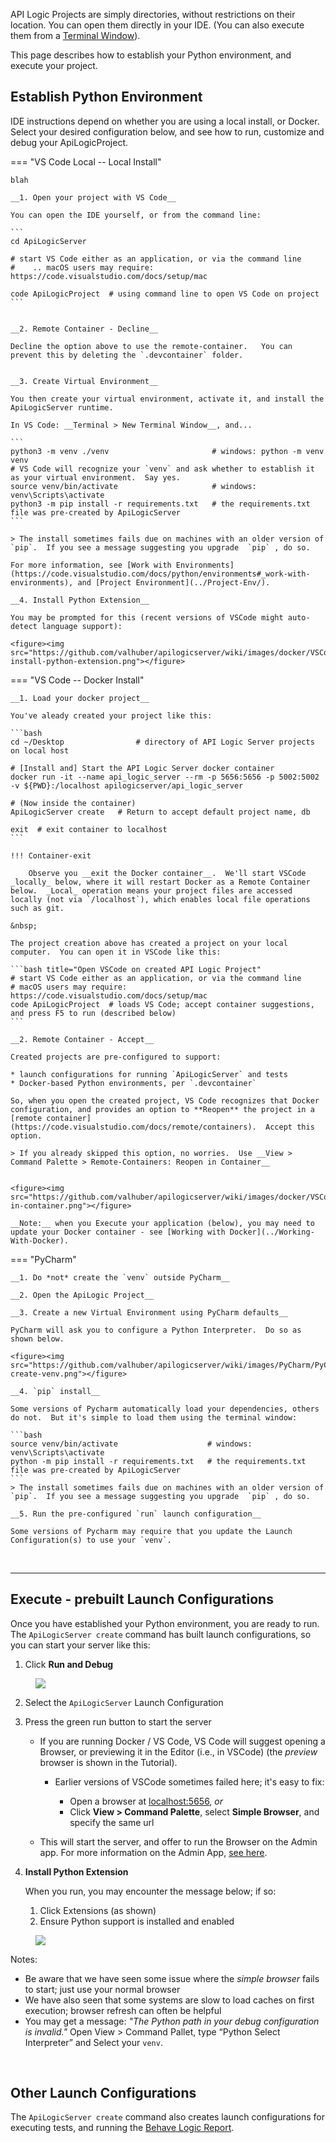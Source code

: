 API Logic Projects are simply directories, without restrictions on their location.  You can open them directly in your IDE. (You can also execute them from a [Terminal Window](../Execute)). 

This page describes how to establish your Python environment, and execute your project.

## Establish Python Environment

IDE instructions depend on whether you are using a local install, or Docker.  Select your desired configuration below, and see how to run, customize and debug your ApiLogicProject.

=== "VS Code Local -- Local Install"
        
    blah

    __1. Open your project with VS Code__

    You can open the IDE yourself, or from the command line:

    ```
    cd ApiLogicServer

    # start VS Code either as an application, or via the command line
    #    .. macOS users may require: https://code.visualstudio.com/docs/setup/mac

    code ApiLogicProject  # using command line to open VS Code on project
    ```


    __2. Remote Container - Decline__

    Decline the option above to use the remote-container.   You can prevent this by deleting the `.devcontainer` folder.


    __3. Create Virtual Environment__

    You then create your virtual environment, activate it, and install the  ApiLogicServer runtime.  

    In VS Code: __Terminal > New Terminal Window__, and...

    ```
    python3 -m venv ./venv                       # windows: python -m venv venv
    # VS Code will recognize your `venv` and ask whether to establish it as your virtual environment.  Say yes.  
    source venv/bin/activate                     # windows: venv\Scripts\activate
    python3 -m pip install -r requirements.txt   # the requirements.txt file was pre-created by ApiLogicServer
    ```

    > The install sometimes fails due on machines with an older version of `pip`.  If you see a message suggesting you upgrade  `pip` , do so.

    For more information, see [Work with Environments](https://code.visualstudio.com/docs/python/environments#_work-with-environments), and [Project Environment](../Project-Env/).

    __4. Install Python Extension__

    You may be prompted for this (recent versions of VSCode might auto-detect language support):

    <figure><img src="https://github.com/valhuber/apilogicserver/wiki/images/docker/VSCode/4-install-python-extension.png"></figure>


=== "VS Code -- Docker Install"

    __1. Load your docker project__

    You've aleady created your project like this:

    ```bash
    cd ~/Desktop                # directory of API Logic Server projects on local host

    # [Install and] Start the API Logic Server docker container
    docker run -it --name api_logic_server --rm -p 5656:5656 -p 5002:5002 -v ${PWD}:/localhost apilogicserver/api_logic_server

    # (Now inside the container)
    ApiLogicServer create   # Return to accept default project name, db

    exit  # exit container to localhost
    ```

    !!! Container-exit
    
        Observe you __exit the Docker container__.  We'll start VSCode _locally_ below, where it will restart Docker as a Remote Container below.  _Local_ operation means your project files are accessed locally (not via `/localhost`), which enables local file operations such as git.

    &nbsp;

    The project creation above has created a project on your local computer.  You can open it in VSCode like this:

    ```bash title="Open VSCode on created API Logic Project"
    # start VS Code either as an application, or via the command line
    # macOS users may require: https://code.visualstudio.com/docs/setup/mac
    code ApiLogicProject  # loads VS Code; accept container suggestions, and press F5 to run (described below)
    ```

    __2. Remote Container - Accept__

    Created projects are pre-configured to support:

    * launch configurations for running `ApiLogicServer` and tests
    * Docker-based Python environments, per `.devcontainer`

    So, when you open the created project, VS Code recognizes that Docker configuration, and provides an option to **Reopen** the project in a [remote container](https://code.visualstudio.com/docs/remote/containers).  Accept this option.

    > If you already skipped this option, no worries.  Use __View > Command Palette > Remote-Containers: Reopen in Container__


    <figure><img src="https://github.com/valhuber/apilogicserver/wiki/images/docker/VSCode/open-in-container.png"></figure>

    __Note:__ when you Execute your application (below), you may need to update your Docker container - see [Working with Docker](../Working-With-Docker).

=== "PyCharm"

    __1. Do *not* create the `venv` outside PyCharm__

    __2. Open the ApiLogic Project__

    __3. Create a new Virtual Environment using PyCharm defaults__

    PyCharm will ask you to configure a Python Interpreter.  Do so as shown below.

    <figure><img src="https://github.com/valhuber/apilogicserver/wiki/images/PyCharm/PyCharm-create-venv.png"></figure>

    __4. `pip` install__

    Some versions of Pycharm automatically load your dependencies, others do not.  But it's simple to load them using the terminal window:

    ```bash
    source venv/bin/activate                    # windows: venv\Scripts\activate
    python -m pip install -r requirements.txt   # the requirements.txt file was pre-created by ApiLogicServer
    ```
    > The install sometimes fails due on machines with an older version of `pip`.  If you see a message suggesting you upgrade  `pip` , do so.

    __5. Run the pre-configured `run` launch configuration__

    Some versions of Pycharm may require that you update the Launch Configuration(s) to use your `venv`.

&nbsp;

---

## Execute - prebuilt Launch Configurations

Once you have established your Python environment, you are ready to run.  The `ApiLogicServer create` command has built launch configurations, so you can start your server like this:

1. Click **Run and Debug**

<figure><img src="https://github.com/valhuber/apilogicserver/wiki/images/docker/VSCode/run-debug.png"></figure>

2. Select the `ApiLogicServer` Launch Configuration
3. Press the green run button to start the server

    * If you are running Docker / VS Code, VS Code will suggest opening a Browser, or previewing it in the Editor (i.e., in VSCode) (the _preview_ browser is shown in the Tutorial).

        * Earlier versions of VSCode sometimes failed here; it's easy to fix:

            * Open a browser at [localhost:5656](localhost:5656), _or_
            * Click __View > Command Palette__, select __Simple Browser__, and specify the same url

    * This will start the server, and offer to run the Browser on the Admin app.  For more information on the Admin App, [see here](../Admin-Tour).

4. __Install Python Extension__

    When you run, you may encounter the message below; if so:

    1. Click Extensions (as shown)
    2. Ensure Python support is installed and enabled

<figure><img src="https://github.com/valhuber/apilogicserver/wiki/images/docker/VSCode/docker-install-python-extension.png"></figure>


Notes:

* Be aware that we have seen some issue where the _simple browser_ fails to start; just use your normal browser  
* We have also seen that some systems are slow to load caches on first execution; browser refresh can often be helpful
* You may get a message: _"The Python path in your debug configuration is invalid."_  Open View > Command Pallet, type “Python Select Interpreter” and Select your `venv`.

&nbsp;

## Other Launch Configurations

The `ApiLogicServer create` command also creates launch configurations for executing tests, and running the [Behave Logic Report](../Behave-Logic-Report). 
